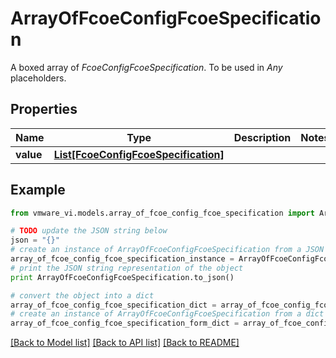 # ArrayOfFcoeConfigFcoeSpecification

A boxed array of *FcoeConfigFcoeSpecification*. To be used in *Any* placeholders. 

## Properties
Name | Type | Description | Notes
------------ | ------------- | ------------- | -------------
**value** | [**List[FcoeConfigFcoeSpecification]**](FcoeConfigFcoeSpecification.md) |  | 

## Example

```python
from vmware_vi.models.array_of_fcoe_config_fcoe_specification import ArrayOfFcoeConfigFcoeSpecification

# TODO update the JSON string below
json = "{}"
# create an instance of ArrayOfFcoeConfigFcoeSpecification from a JSON string
array_of_fcoe_config_fcoe_specification_instance = ArrayOfFcoeConfigFcoeSpecification.from_json(json)
# print the JSON string representation of the object
print ArrayOfFcoeConfigFcoeSpecification.to_json()

# convert the object into a dict
array_of_fcoe_config_fcoe_specification_dict = array_of_fcoe_config_fcoe_specification_instance.to_dict()
# create an instance of ArrayOfFcoeConfigFcoeSpecification from a dict
array_of_fcoe_config_fcoe_specification_form_dict = array_of_fcoe_config_fcoe_specification.from_dict(array_of_fcoe_config_fcoe_specification_dict)
```
[[Back to Model list]](../README.md#documentation-for-models) [[Back to API list]](../README.md#documentation-for-api-endpoints) [[Back to README]](../README.md)


